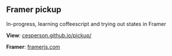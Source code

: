 ## Framer pickup

In-progress, learning coffeescript and trying out states in Framer

__View__: [cesperson.github.io/pickup/](http://cesperson.github.io/pickup/)

__Framer__: [framerjs.com](http://framerjs.com)
